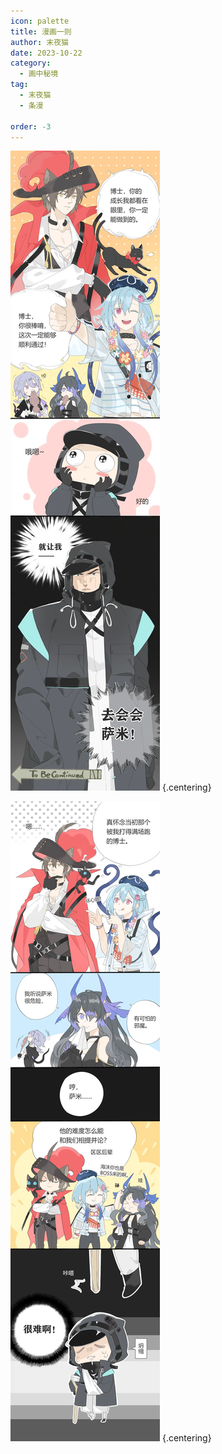 ```yaml
---
icon: palette
title: 漫画一则
author: 末夜猫
date: 2023-10-22
category:
  - 画中秘境
tag:
  - 末夜猫
  - 条漫

order: -3
---
```


![](./res/comic/comic1.webp) {.centering}

![](./res/comic/comic2.webp) {.centering}


<FakeAds />